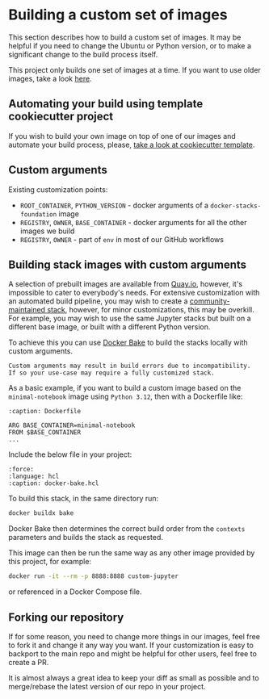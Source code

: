 # Building a custom set of images

This section describes how to build a custom set of images.
It may be helpful if you need to change the Ubuntu or Python version, or to make a significant change to the build process itself.

This project only builds one set of images at a time.
If you want to use older images, take a look [here](https://jupyter-docker-stacks.readthedocs.io/en/latest/#using-old-images).

## Automating your build using template cookiecutter project

If you wish to build your own image on top of one of our images and automate your build process,
please, [take a look at cookiecutter template](../contributing/stacks.md).

## Custom arguments

Existing customization points:

- `ROOT_CONTAINER`, `PYTHON_VERSION` - docker arguments of a `docker-stacks-foundation` image
- `REGISTRY`, `OWNER`, `BASE_CONTAINER` - docker arguments for all the other images we build
- `REGISTRY`, `OWNER` - part of `env` in most of our GitHub workflows

## Building stack images with custom arguments

A selection of prebuilt images are available from [Quay.io](https://quay.io/organization/jupyter),
however, it's impossible to cater to everybody's needs.
For extensive customization with an automated build pipeline,
you may wish to create a [community-maintained stack](../contributing/stacks),
however, for minor customizations, this may be overkill.
For example, you may wish to use the same Jupyter stacks but built on a different base image,
or built with a different Python version.

To achieve this you can use [Docker Bake](https://docs.docker.com/build/bake/)
to build the stacks locally with custom arguments.

```{note}
Custom arguments may result in build errors due to incompatibility.
If so your use-case may require a fully customized stack.
```

As a basic example, if you want to build a custom image based on the `minimal-notebook` image using `Python 3.12`,
then with a Dockerfile like:

```{code-block} Dockerfile
:caption: Dockerfile

ARG BASE_CONTAINER=minimal-notebook
FROM $BASE_CONTAINER
...
```

Include the below file in your project:

```{literalinclude} recipe_code/docker-bake.python312.hcl
:force:
:language: hcl
:caption: docker-bake.hcl
```

To build this stack, in the same directory run:

```bash
docker buildx bake
```

Docker Bake then determines the correct build order from the `contexts` parameters
and builds the stack as requested.

This image can then be run the same way as any other image provided by this project, for example:

```bash
docker run -it --rm -p 8888:8888 custom-jupyter
```

or referenced in a Docker Compose file.

## Forking our repository

If for some reason, you need to change more things in our images, feel free to fork it and change it any way you want.
If your customization is easy to backport to the main repo and might be helpful for other users, feel free to create a PR.

It is almost always a great idea to keep your diff as small as possible and to merge/rebase the latest version of our repo in your project.
